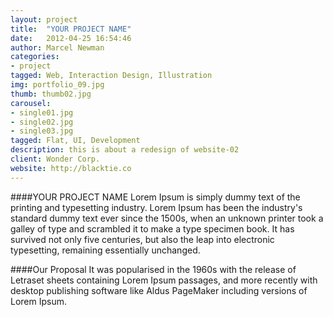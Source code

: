 ```yaml
---
layout: project
title:  "YOUR PROJECT NAME"
date:   2012-04-25 16:54:46
author: Marcel Newman
categories:
- project
tagged: Web, Interaction Design, Illustration
img: portfolio_09.jpg
thumb: thumb02.jpg
carousel:
- single01.jpg
- single02.jpg
- single03.jpg
tagged: Flat, UI, Development
description: this is about a redesign of website-02
client: Wonder Corp.
website: http://blacktie.co
---
```

####YOUR PROJECT NAME
Lorem Ipsum is simply dummy text of the printing and typesetting industry. Lorem Ipsum has been the industry's standard dummy text ever since the 1500s, when an unknown printer took a galley of type and scrambled it to make a type specimen book. It has survived not only five centuries, but also the leap into electronic typesetting, remaining essentially unchanged.

####Our Proposal
It was popularised in the 1960s with the release of Letraset sheets containing Lorem Ipsum passages, and more recently with desktop publishing software like Aldus PageMaker including versions of Lorem Ipsum.
